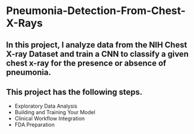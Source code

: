 # Pneumonia-Detection-From-Chest-X-Rays
## In this project, I analyze data from the NIH Chest X-ray Dataset and train a CNN to classify a given chest x-ray for the presence or absence of pneumonia. 
## This project has the following steps.
- Exploratory Data Analysis
- Building and Training Your Model
- Clinical Workflow Integration
- FDA Preparation
